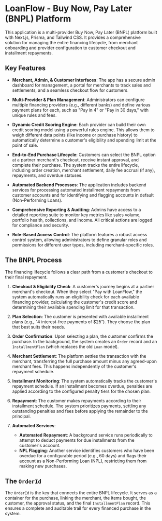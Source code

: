 
# LoanFlow - Buy Now, Pay Later (BNPL) Platform

This application is a multi-provider Buy Now, Pay Later (BNPL) platform built with Next.js, Prisma, and Tailwind CSS. It provides a comprehensive solution for managing the entire financing lifecycle, from merchant onboarding and provider configuration to customer checkout and installment repayments.

## Key Features

*   **Merchant, Admin, & Customer Interfaces**: The app has a secure admin dashboard for management, a portal for merchants to track sales and settlements, and a seamless checkout flow for customers.

*   **Multi-Provider & Plan Management**: Administrators can configure multiple financing providers (e.g., different banks) and define various payment plans for each, such as "Pay in 4" or "Pay in 30 days," with unique rules and fees.

*   **Dynamic Credit Scoring Engine**: Each provider can build their own credit scoring model using a powerful rules engine. This allows them to weigh different data points (like income or purchase history) to automatically determine a customer's eligibility and spending limit at the point of sale.

*   **End-to-End Purchase Lifecycle**: Customers can select the BNPL option at a partner merchant's checkout, receive instant approval, and complete their purchase. The system tracks the entire lifecycle, including order creation, merchant settlement, daily fee accrual (if any), repayments, and overdue statuses.

*   **Automated Backend Processes**: The application includes backend services for processing automated installment repayments from customer accounts and for identifying and flagging accounts in default (Non-Performing Loans).

*   **Comprehensive Reporting & Auditing**: Admins have access to a detailed reporting suite to monitor key metrics like sales volume, portfolio health, collections, and income. All critical actions are logged for compliance and security.

*   **Role-Based Access Control**: The platform features a robust access control system, allowing administrators to define granular roles and permissions for different user types, including merchant-specific roles.

## The BNPL Process

The financing lifecycle follows a clear path from a customer's checkout to their final repayment.

1.  **Checkout & Eligibility Check**: A customer's journey begins at a partner merchant's checkout. When they select "Pay with LoanFlow," the system automatically runs an eligibility check for each available financing provider, calculating the customer's credit score and determining their available spending limit for that transaction.

2.  **Plan Selection**: The customer is presented with available installment plans (e.g., "4 interest-free payments of $25"). They choose the plan that best suits their needs.

3.  **Order Confirmation**: Upon selecting a plan, the customer confirms the purchase. In the background, the system creates an `Order` record and an `InstallmentPlan` (which replaces the old `Loan` model).

4.  **Merchant Settlement**: The platform settles the transaction with the merchant, transferring the full purchase amount minus any agreed-upon merchant fees. This happens independently of the customer's repayment schedule.

5.  **Installment Monitoring**: The system automatically tracks the customer's repayment schedule. If an installment becomes overdue, penalties are applied according to the configured penalty tiers for the chosen plan.

6.  **Repayment**: The customer makes repayments according to their installment schedule. The system prioritizes payments, settling any outstanding penalties and fees before applying the remainder to the principal.

7.  **Automated Services**:
    *   **Automated Repayment**: A background service runs periodically to attempt to deduct payments for due installments from the customer's account.
    *   **NPL Flagging**: Another service identifies customers who have been overdue for a configurable period (e.g., 60 days) and flags their account as a Non-Performing Loan (NPL), restricting them from making new purchases.

## The `OrderId`

The `OrderId` is the key that connects the entire BNPL lifecycle. It serves as a container for the purchase, linking the merchant, the items bought, the customer, the approval status, and the final `InstallmentPlan` record. This ensures a complete and auditable trail for every financed purchase in the system.
